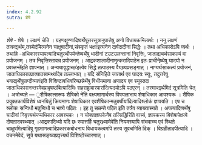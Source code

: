 ```yaml
---
index: 4.2.92
sutra: शेषे

---
```

_शेषे_ - शेषे । लक्षणं चेति । ग्रहणक्षुण्णादिष्वर्थेषूत्तरसूत्रानुपात्तेषु अणो विधायकमित्यर्थः । ननु लक्षणं तावव्द्यर्थम्,तस्येद॑मित्यनेन चाक्षुषादीनां,संस्कृतं भक्षाः॑इत्यनेन दार्षदादीनां सिद्धेः । तथा अधिकारोऽपि व्यर्थः । तथाहि -अधिकारस्यापत्यादिचतुरर्थीपर्यन्तेष्वर्थेषु धादीनां टउटउलन्तानां निवृत्तिः, जाताद्यचर्थसाकल्यं वा प्रयोजनम् । तत्र निवृत्तिस्तावन्न प्रयोजनम् । आद्र्रकशालादीनामुत्करादिपाठेन इतः प्राचीनेष्र्थेषु घादयो न प्रवत्र्तन्ते॑इति ज्ञापनात् । अन्यथावृद्धाच्छः॑इत्येव सिद्धे तत्पाठस्य वैयथ्र्यप्रसङ्गात् । नाप्यर्थसाकल्यं प्रयोजनं, जाताधिकारात्प्राक्पाठसामर्थ्यादेब तल्लाभात् । यदि संनिहिते जातार्थ एव घादयः स्युः, तदुत्तरेषु भवाद्यर्थेषुप्राग्दीव्यतः॑इति विशिष्टावधिवरिच्छन्नेर्थेषु विधीयमाना अणादय एव स्युस्तदा जाताधिकारानन्तरमेवप्रावृषष्ठ॑बित्यादिभिः सहराष्ट्रावारपारा॑दित्यदयोऽपि पठएरन् । तस्माव्द्यर्थमिदं सूत्रमिति चेत् । अत्रोच्यते — ॒शैषिकात्सरूपः शैषिको ने॑ति वक्ष्यमाणार्थस्य विषयलाभाय शेषाधिकार आवश्यकः । शैषिक प्रयुक्तकार्यविशेषं ध्वनयितुं क्रियमाणः शेषाधिकार एवशैषिकान्मतुबर्थीया॑दित्यादिश्र्लोकं ज्ञापयति । एष च श्र्लोकः सन्विधौ मतुब्विधौ च भाष्ये पठितः । इह तु सन्नन्ते पठित इति तत्रैव व्याख्यास्यते । अपत्यादिष्वर्थेषु घादीनां निवृत्त्यर्थमप्यधिकार आवश्यकः । न चोक्तज्ञापकेनैव तत्सिद्धिरिति वाच्यं, ज्ञापकस्य विशेषापेक्षत्वे दोषतादवस्थ्यात् ।आद्र्रकादिभ्यो यदि छः स्यात्तर्हि चतुरथ्र्यामेवे॑ति नियमस्यापि संभवाच्च एवं स्थिते चाक्षुषमित्यादिषु गृह्रमाणत्वादिप्रकारकबोधनाय विधायकत्वमपि तस्य सुवचमिति दिक् । विग्रहीतादपीत्यादि । वचनमेवेदं, सूत्रे यथासङ्ख्यप्रवृत्त्यर्थं विशिष्टोच्चारणात् ।